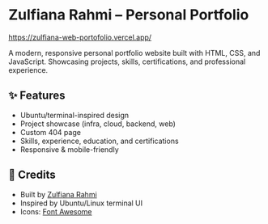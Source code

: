 # Zulfiana Rahmi – Personal Portfolio
https://zulfiana-web-portofolio.vercel.app/ 

A modern, responsive personal portfolio website built with HTML, CSS, and JavaScript. Showcasing projects, skills, certifications, and professional experience.

## ✨ Features
- Ubuntu/terminal-inspired design
- Project showcase (infra, cloud, backend, web)
- Custom 404 page
- Skills, experience, education, and certifications
- Responsive & mobile-friendly


## 📝 Credits
- Built by [Zulfiana Rahmi](https://github.com/zulfianarahmi)
- Inspired by Ubuntu/Linux terminal UI
- Icons: [Font Awesome](https://fontawesome.com/)



